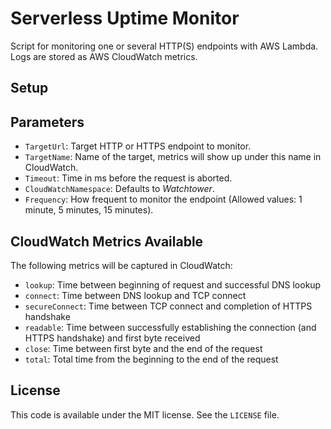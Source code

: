 # Serverless Uptime Monitor
Script for monitoring one or several HTTP(S) endpoints with AWS Lambda. Logs are stored as AWS CloudWatch metrics.

## Setup


## Parameters
- `TargetUrl`: Target HTTP or HTTPS endpoint to monitor.
- `TargetName`: Name of the target, metrics will show up under this name in CloudWatch.
- `Timeout`: Time in ms before the request is aborted.
- `CloudWatchNamespace`: Defaults to _Watchtower_.
- `Frequency`: How frequent to monitor the endpoint (Allowed values: 1 minute, 5 minutes, 15 minutes).

## CloudWatch Metrics Available
The following metrics will be captured in CloudWatch:

- `lookup`: Time between beginning of request and successful DNS lookup
- `connect`: Time between DNS lookup and TCP connect
- `secureConnect`: Time between TCP connect and completion of HTTPS handshake
- `readable`: Time between successfully establishing the connection (and HTTPS handshake) and first byte received
- `close`: Time between first byte and the end of the request
- `total`: Total time from the beginning to the end of the request

## License
This code is available under the MIT license. See the `LICENSE` file.
